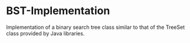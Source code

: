 # BST-Implementation
Implementation of a binary search tree class similar to that of the  TreeSet class provided by Java libraries.
